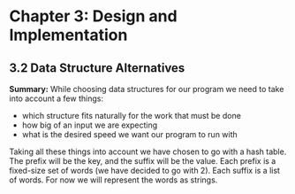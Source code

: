 # Chapter 3: Design and Implementation

## 3.2 Data Structure Alternatives

**Summary:** While choosing data structures for our program we need to take into account a few things:

- which structure fits naturally for the work that must be done
- how big of an input we are expecting
- what is the desired speed we want our program to run with

Taking all these things into account we have chosen to go with a hash table.
The prefix will be the key, and the suffix will be the value.
Each prefix is a fixed-size set of words (we have decided to go with 2).
Each suffix is a list of words.
For now we will represent the words as strings.
